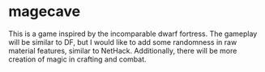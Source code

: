 # magecave

This is a game inspired by the incomparable dwarf fortress. The gameplay will be similar to DF, but I would like to add some randomness in raw material features, similar to NetHack. Additionally, there will be more creation of magic in crafting and combat.

